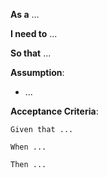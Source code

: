 **As a** ...

**I need to** ...

**So that** ...



**Assumption**:

- ...



**Acceptance Criteria**:
```
Given that ...

When ...

Then ...
```
